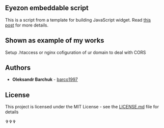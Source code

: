## Eyezon embeddable script

This is a script from a template for building JavaScript widget. Read [this post](https://blog.jenyay.com/building-javascript-widget/) for more details.

## Shown as example of my works

Setup .htaccess or nginx cofiguration of ur domain to deal with CORS

## Authors

* **Oleksandr Barchuk** - [barco1997](https://github.com/barco1997)


## License

This project is licensed under the MIT License - see the [LICENSE.md](LICENSE.md) file for details

✞✞✞
